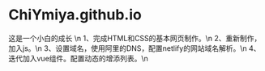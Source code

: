 # ChiYmiya.github.io
这是一个小白的成长
\n
1、完成HTML和CSS的基本网页制作。\n
2、重新制作，加入js。\n
3、设置域名，使用阿里的DNS，配置netlify的网站域名解析。\n
4、迭代加入vue组件。配置动态的增添列表。\n